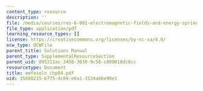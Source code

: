 ```yaml
---
content_type: resource
description: ''
file: /media/courses/res-6-001-electromagnetic-fields-and-energy-spring-2008/35688215b7754c04e6a13134a66e90e1_emfesoln_chp04.pdf
file_type: application/pdf
learning_resource_types: []
license: https://creativecommons.org/licenses/by-nc-sa/4.0/
ocw_type: OCWFile
parent_title: Solutions Manual
parent_type: SupplementalResourceSection
parent_uid: 095211ac-3458-3030-9c56-c809018dc6cc
resourcetype: Document
title: emfesoln_chp04.pdf
uid: 35688215-b775-4c04-e6a1-3134a66e90e1
---
```


